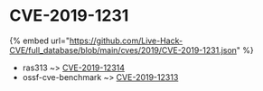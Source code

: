 # CVE-2019-1231
{% embed url="https://github.com/Live-Hack-CVE/full_database/blob/main/cves/2019/CVE-2019-1231.json" %}

* ras313 ~> [CVE-2019-12314](https://www.alice-snow.ru/2019/database/cve-2019-1231/cve-2019-12314-ras313)
* ossf-cve-benchmark ~> [CVE-2019-12313](https://www.alice-snow.ru/2019/database/cve-2019-1231/cve-2019-12313-ossf-cve-benchmark)